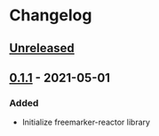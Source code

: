 # Changelog

## [Unreleased]

## [0.1.1] - 2021-05-01
### Added
- Initialize freemarker-reactor library

[Unreleased]: https://github.com/coditory/freemarker-reactor/compare/v0.1.1...HEAD
[0.1.1]: https://github.com/coditory/freemarker-reactor/releases/tag/v0.1.1